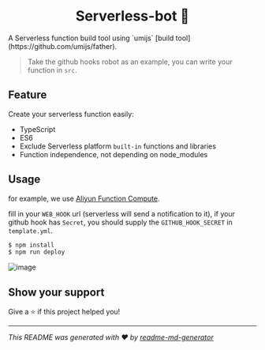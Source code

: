 <h1 align="center">Serverless-bot 👋</h1>
<p>
A Serverless function build tool using `umijs` [build tool](https://github.com/umijs/father).
</p>

> Take the github hooks robot as an example, you can write your function in `src`.

## Feature

Create your serverless function easily:
- TypeScript
- ES6
- Exclude Serverless platform `built-in` functions and libraries
- Function independence, not depending on node_modules

## Usage
for example, we use [Aliyun Function Compute](https://www.alibabacloud.com/products/function-compute).

fill in your `WEB_HOOK` url (serverless will send a notification to it), if your github hook has `Secret`, you should supply the `GITHUB_HOOK_SECRET` in `template.yml`.

```sh
$ npm install
$ npm run deploy
```

![image](https://user-images.githubusercontent.com/13595509/63635647-3ef33b80-c697-11e9-9ce6-bb9ae8deff21.png)


## Show your support

Give a ⭐️ if this project helped you!

***
_This README was generated with ❤️ by [readme-md-generator](https://github.com/kefranabg/readme-md-generator)_
